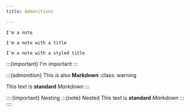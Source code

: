 ```yaml
---
title: Admonitions

---
```


```{note}
I'm a note
```

```{note} My note
I'm a note with a title
```

```{note} My **styled** note
I'm a note with a styled title
```

:::{important}
I'm important
:::

:::{admonition} This *is* also **Markdown**
:class: warning

This text is **standard** _Markdown_
:::

::::{important} Nesting
:::{note} Nested
This text is **standard** _Markdown_
:::
::::
